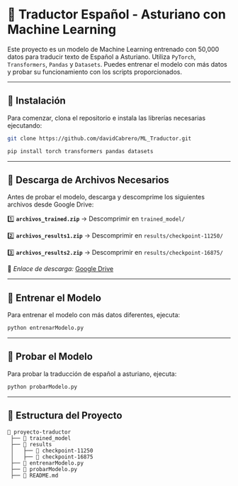 # 📖 Traductor Español - Asturiano con Machine Learning

Este proyecto es un modelo de Machine Learning entrenado con 50,000 datos para traducir texto de Español a Asturiano. Utiliza `PyTorch`, `Transformers`, `Pandas` y `Datasets`. Puedes entrenar el modelo con más datos y probar su funcionamiento con los scripts proporcionados.

---

## 🚀 Instalación

Para comenzar, clona el repositorio e instala las librerías necesarias ejecutando:

```bash
git clone https://github.com/davidCabrero/ML_Traductor.git
```

```bash
pip install torch transformers pandas datasets
```

---

## 📂 Descarga de Archivos Necesarios

Antes de probar el modelo, descarga y descomprime los siguientes archivos desde Google Drive:

1️⃣ **`archivos_trained.zip`** → Descomprimir en `trained_model/`

2️⃣ **`archivos_results1.zip`** → Descomprimir en `results/checkpoint-11250/`

3️⃣ **`archivos_results2.zip`** → Descomprimir en `results/checkpoint-16875/`

🔗 *Enlace de descarga:* [Google Drive](https://drive.google.com/drive/folders/1ohGESoRzvavyx01w50rMbntjwvG6fqoC?usp=sharing)

---

## 🎯 Entrenar el Modelo

Para entrenar el modelo con más datos diferentes, ejecuta:

```bash
python entrenarModelo.py
```

---

## 📝 Probar el Modelo

Para probar la traducción de español a asturiano, ejecuta:

```bash
python probarModelo.py
```

---

## 📌 Estructura del Proyecto

```
📂 proyecto-traductor
 ├── 📂 trained_model
 ├── 📂 results
 │   ├── 📂 checkpoint-11250
 │   ├── 📂 checkpoint-16875
 ├── 📜 entrenarModelo.py
 ├── 📜 probarModelo.py
 ├── 📜 README.md
```
